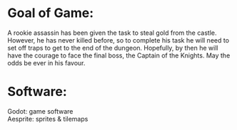 # Goal of Game:
A rookie assassin has been given the task to steal gold from the castle. However, he has never killed before, so to complete his task he will need to set off traps to get to the end of the dungeon. Hopefully, by then he will have the courage to face the final boss, the Captain of the Knights. May the odds be ever in his favour.

# Software:
Godot: game software
<br>Aesprite: sprites & tilemaps</br>
